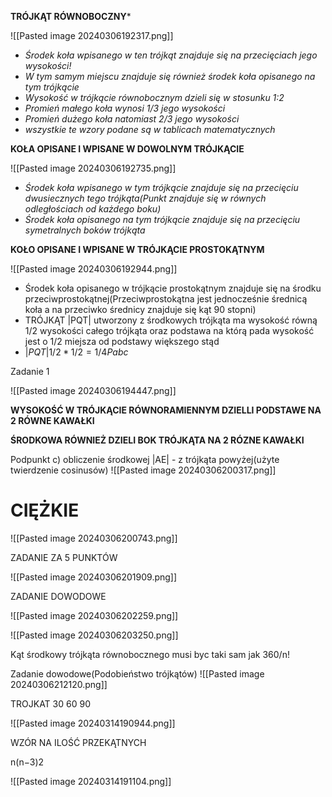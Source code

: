 **TRÓJKĄT RÓWNOBOCZNY***


![[Pasted image 20240306192317.png]]

- *Środek koła wpisanego w ten trójkąt znajduje się na przecięciach jego wysokości!*
- *W tym samym miejscu znajduje się również środek koła opisanego na tym trójkącie*
- *Wysokość w trójkącie równobocznym dzieli się w stosunku 1:2*
- *Promień małego koła wynosi 1/3 jego wysokości*
- *Promień dużego koła natomiast 2/3 jego wysokości*
- *wszystkie te wzory podane są w tablicach matematycznych*


**KOŁA OPISANE I WPISANE W DOWOLNYM TRÓJKĄCIE**

![[Pasted image 20240306192735.png]]

- *Środek koła wpisanego w tym trójkącie znajduje się na przecięciu dwusiecznych tego trójkąta(Punkt znajduje się  w równych odległościach od każdego boku)*
- *Środek koła opisanego na tym trójkącie znajduje się na przecięciu symetralnych boków trójkąta*

**KOŁO OPISANE I WPISANE W TRÓJKĄCIE PROSTOKĄTNYM**

![[Pasted image 20240306192944.png]]

-  Środek koła opisanego w trójkącie prostokątnym znajduje się na środku przeciwprostokątnej(Przeciwprostokątna jest jednocześnie średnicą koła a na przeciwko średnicy znajduje się kąt 90 stopni)
- TRÓJKĄT |PQT| utworzony z  środkowych trójkąta ma wysokość równą 1/2 wysokości całego trójkąta oraz podstawa na którą pada wysokość jest o 1/2 miejsza od podstawy większego stąd
- $|PQT|  1/2 * 1/2 = 1/4 Pabc$

Zadanie 1 

![[Pasted image 20240306194447.png]]


**WYSOKOŚĆ W TRÓJKĄCIE RÓWNORAMIENNYM DZIELLI PODSTAWE NA 2 RÓWNE KAWAŁKI**

**ŚRODKOWA RÓWNIEŻ DZIELI BOK TRÓJKĄTA NA 2 RÓZNE KAWAŁKI**

Podpunkt c) obliczenie środkowej |AE| - z trójkąta powyżej(użyte twierdzenie cosinusów)
![[Pasted image 20240306200317.png]]

# CIĘŻKIE

![[Pasted image 20240306200743.png]]


ZADANIE ZA 5 PUNKTÓW 

![[Pasted image 20240306201909.png]]

ZADANIE DOWODOWE

![[Pasted image 20240306202259.png]]

![[Pasted image 20240306203250.png]]

Kąt środkowy trójkąta równobocznego musi byc taki  sam jak 360/n!



Zadanie dowodowe(Podobieństwo trójkątów)
![[Pasted image 20240306212120.png]]


TROJKAT 30 60 90

![[Pasted image 20240314190944.png]]


WZÓR NA ILOŚĆ PRZEKĄTNYCH 
  
n(n−3)2


![[Pasted image 20240314191104.png]]
